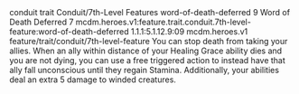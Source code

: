 <ability>
  <metadata>
    <class>conduit</class>
    <feature_type>trait</feature_type>
    <file_dpath>Conduit/7th-Level Features</file_dpath>
    <item_id>word-of-death-deferred</item_id>
    <item_index>9</item_index>
    <item_name>Word of Death Deferred</item_name>
    <level>7</level>
    <scc>mcdm.heroes.v1:feature.trait.conduit.7th-level-feature:word-of-death-deferred</scc>
    <scdc>1.1.1:5.1.12.9:09</scdc>
    <source>mcdm.heroes.v1</source>
    <type>feature/trait/conduit/7th-level-feature</type>
  </metadata>
  <effects>
    <effect type="mundane">You can stop death from taking your allies. When an ally within distance of your Healing Grace ability dies and you are not dying, you can use a free triggered action to instead have that ally fall unconscious until they regain Stamina.
Additionally, your abilities deal an extra 5 damage to winded creatures.</effect>
  </effects>
</ability>
